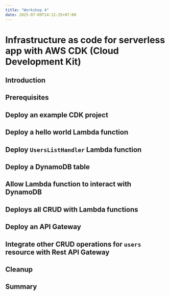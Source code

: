 ```yaml
---
title: "Workshop 4"
date: 2025-07-09T14:12:25+07:00
---
```


# Infrastructure as code for serverless app with AWS CDK (Cloud Development Kit)

## Introduction

## Prerequisites

## Deploy an example CDK project

## Deploy a hello world Lambda function

## Deploy `UsersListHandler` Lambda function

## Deploy a DynamoDB table

## Allow Lambda function to interact with DynamoDB

## Deploys all CRUD with Lambda functions

## Deploy an API Gateway

## Integrate other CRUD operations for `users` resource with Rest API Gateway

## Cleanup

## Summary
